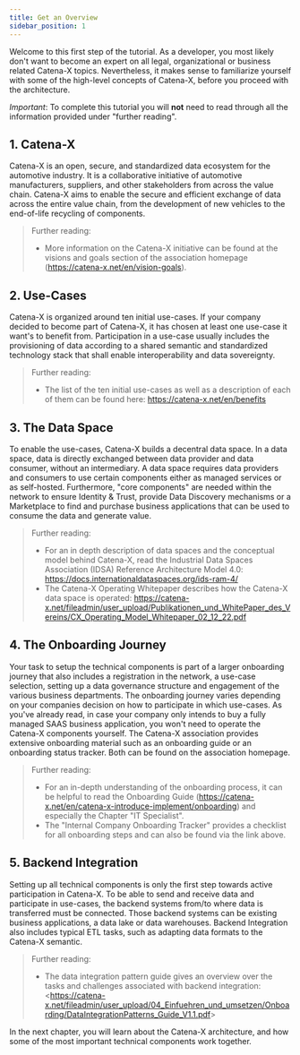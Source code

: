 ```yaml
---
title: Get an Overview
sidebar_position: 1
---
```


Welcome to this first step of the tutorial. As a developer, you most likely don't want to become an expert on all legal, organizational or business related Catena-X topics.
Nevertheless, it makes sense to familiarize yourself with some of the high-level concepts of Catena-X, before you proceed with the architecture.

*Important*: To complete this tutorial you will **not** need to read through all the information provided under "further reading".

## 1. Catena-X

Catena-X is an open, secure, and standardized data ecosystem for the automotive industry. It is a collaborative initiative of automotive manufacturers, suppliers, and other stakeholders from across the value chain. Catena-X aims to enable the secure and efficient exchange of data across the entire value chain, from the development of new vehicles to the end-of-life recycling of components.

> Further reading:
>
> - More information on the Catena-X initiative can be found at the visions and goals section of the association homepage (<https://catena-x.net/en/vision-goals>).

## 2. Use-Cases

Catena-X is organized around ten initial use-cases. If your company decided to become part of Catena-X, it has chosen at least one use-case it want's to benefit from. Participation in a use-case usually includes the provisioning of data according to a shared semantic and standardized technology stack that shall enable interoperability and data sovereignty.

> Further reading:
>
> - The list of the ten initial use-cases as well as a description of each of them can be found here: <https://catena-x.net/en/benefits>

## 3. The Data Space

To enable the use-cases, Catena-X builds a decentral data space. In a data space, data is directly exchanged between data provider and data consumer, without an intermediary. A data space requires data providers and consumers to use certain components either as managed services or as self-hosted. Furthermore, "core components" are needed within the network to ensure Identity & Trust, provide Data Discovery mechanisms or a Marketplace to find and purchase business applications that can be used to consume the data and generate value.

> Further reading:
>
> - For an in depth description of data spaces and the conceptual model behind Catena-X, read the Industrial Data Spaces Association (IDSA) Reference Architecture Model 4.0: <https://docs.internationaldataspaces.org/ids-ram-4/>  
> - The Catena-X Operating Whitepaper describes how the Catena-X data space is operated: <https://catena-x.net/fileadmin/user_upload/Publikationen_und_WhitePaper_des_Vereins/CX_Operating_Model_Whitepaper_02_12_22.pdf>

## 4. The Onboarding Journey

Your task to setup the technical components is part of a larger onboarding journey that also includes a registration in the network, a use-case selection, setting up a data governance structure and engagement of the various business departments. The onboarding journey varies depending on your companies decision on how to participate in which use-cases. As you've already read, in case your company only intends to buy a fully managed SAAS business application, you won't need to operate the Catena-X components yourself.
 The Catena-X association provides extensive onboarding material such as an onboarding guide or an onboarding status tracker. Both can be found on the association homepage.

>Further reading:
>
> - For an in-depth understanding of the onboarding process, it can be helpful to read the Onboarding Guide (<https://catena-x.net/en/catena-x-introduce-implement/onboarding>) and especially the Chapter "IT Specialist".
> - The "Internal Company Onboarding Tracker" provides a checklist for all onboarding steps and can also be found via the link above.

## 5. Backend Integration

Setting up all technical components is only the first step towards active participation in Catena-X. To be able to send and receive data and participate in use-cases, the backend systems from/to where data is transferred must be connected. Those backend systems can be existing business applications, a data lake or data warehouses. Backend Integration also includes typical ETL tasks, such as adapting data formats to the Catena-X semantic.

> Further reading:
>
> - The data integration pattern guide gives an overview over the tasks and challenges associated with backend integration: <<https://catena-x.net/fileadmin/user_upload/04_Einfuehren_und_umsetzen/Onboarding/DataIntegrationPatterns_Guide_V1.1.pdf>>

In the next chapter, you will learn about the Catena-X architecture, and how some of the most important technical components work together.
